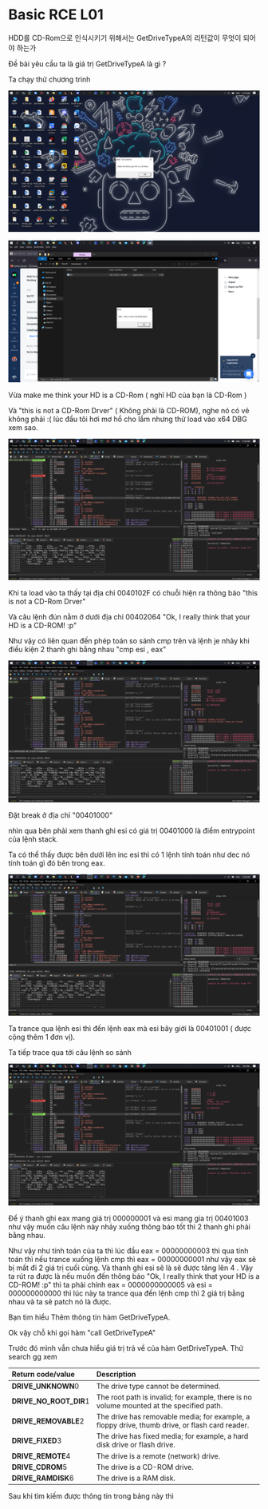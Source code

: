 # Basic RCE L01

HDD를 CD-Rom으로 인식시키기 위해서는 GetDriveTypeA의 리턴값이 무엇이 되어야 하는가

Đề bài yêu cầu ta là giá trị GetDriveTypeA là gì ?

Ta chạy thử chương trình

![](../../.gitbook/assets/image%20%2822%29.png)

![](../../.gitbook/assets/image%20%2823%29.png)

Vừa make me think your HD is a CD-Rom \( nghĩ HD của  bạn là CD-Rom \)

Và "this is not a CD-Rom Drver" \( Không phải là CD-ROM\), nghe nó có vẻ không phải :\( lúc đầu tôi hơi mơ hồ cho lắm nhưng thử load vào x64 DBG xem sao.

![](../../.gitbook/assets/image%20%2825%29.png)

Khi ta load vào ta thấy tại địa chỉ 0040102F có chuỗi hiện ra thông báo "this is not a CD-Rom Drver" 

Và câu lệnh đún nằm ở dưới địa chỉ 00402064 "Ok, I really think that your HD is a CD-ROM! :p"

Như vậy có liên quan đến phép toán so sánh cmp trên và lệnh je nhảy khi điều kiện 2 thanh ghi bằng nhau "cmp esi , eax"

![](../../.gitbook/assets/image%20%2821%29.png)

Đặt break ở địa chỉ  "00401000"

nhìn qua bên phải xem thanh ghi esi có giá trị 00401000 là điểm entrypoint của lệnh stack.

Ta có thể thấy được bên dưới lên inc esi thì có 1 lệnh tính toán như dec nó tính toán gì đó bên trong eax.

![](../../.gitbook/assets/image%20%2824%29.png)

Ta trance qua lệnh esi thì đến lệnh eax mà esi bây giời là 00401001 \( được cộng thêm 1 đơn vị\).

Ta tiếp trace qua tới câu lệnh so sánh

![](../../.gitbook/assets/image%20%2826%29.png)

Để ý thanh ghi eax mang giá trị 000000001 và esi mang gia trị 00401003 như vậy muốn câu lệnh này nhảy xuống thông báo tốt thì 2 thanh ghi phải bằng nhau.

Như vậy như tính toán của ta thì lúc đầu eax = 00000000003 thì qua tính toán thì nếu trance xuống lệnh cmp thì eax = 00000000001 như vậy eax sẽ bị mất đi 2 giá trị cuối cùng. Và thanh ghi esi sẽ là sẽ được tăng lên 4 . Vậy ta rút ra được là nếu muốn đến thông báo "Ok, I really think that your HD is a CD-ROM! :p" thì ta phải chỉnh eax = 0000000000005 và esi = 000000000000 thì lúc này ta trance qua đến lệnh cmp thì 2 giá trị bằng nhau và ta sẽ patch nó là được.

Bạn tìm hiểu Thêm thông tin hàm GetDriveTypeA.

Ok vậy chỗ khi gọi hàm "call GetDriveTypeA" 

Trước đó mình vẫn chưa hiểu giá trị trả về của hàm GetDriveTypeA. Thử search gg xem



| Return code/value | Description |
| :--- | :--- |
| **DRIVE\_UNKNOWN**0 |  The drive type cannot be determined. |
| **DRIVE\_NO\_ROOT\_DIR**1 |  The root path is invalid; for example, there is no volume mounted at the specified path. |
| **DRIVE\_REMOVABLE**2 |  The drive has removable media; for example, a floppy drive, thumb drive, or flash card reader. |
| **DRIVE\_FIXED**3 |  The drive has fixed media; for example, a hard disk drive or flash drive. |
| **DRIVE\_REMOTE**4 |  The drive is a remote \(network\) drive. |
| **DRIVE\_CDROM**5 |  The drive is a CD-ROM drive. |
| **DRIVE\_RAMDISK**6 |  The drive is a RAM disk. |

Sau khi tìm kiếm được thông tin trong bảng này thì 

